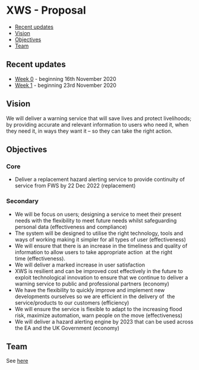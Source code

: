 # XWS - Proposal

- [Recent updates](#recent-updates)
- [Vision](#vision)
- [Objectives](#objectives)
- [Team](#team)


## Recent updates

* [Week 0](/updates/week0.md) - beginning 16th November 2020
* [Week 1](/updates/week1.md) - beginning 23rd November 2020


## Vision

We will deliver a warning service that will save lives and protect livelihoods; by providing accurate and relevant information to users who need it, when they need it, in ways they want it – so they can take the right action.


## Objectives

### Core

* Deliver a replacement hazard alerting service to provide continuity of service from FWS by 22 Dec 2022 (replacement)   

### Secondary

* We will be focus on users; designing a service to meet their present needs with the flexibility to meet future needs whilst safeguarding personal data (effectiveness and compliance) 
* The system will be designed to utilise the right technology, tools and ways of working making it simpler for all types of user (effectiveness) 
* We will ensure that there is an increase in the timeliness and quality of information to allow users to take appropriate action  at the right time (effectiveness). 
* We will deliver a marked increase in user satisfaction 
* XWS is resilient and can be improved cost effectively in the future to exploit technological innovation to ensure that we continue to deliver a warning service to public and professional partners (economy) 
* We have the flexibility to quickly improve and implement new developments ourselves so we are efficient in the delivery of  the service/products to our customers (efficiency)   
* We will ensure the service is flexible to adapt to the increasing flood risk, maximize automation, warn people on the move (effectiveness) 
* We will deliver a hazard alerting engine by 2023 that can be used across the EA and the UK Government (economy)
 

## Team

See [here](/roles.md)

